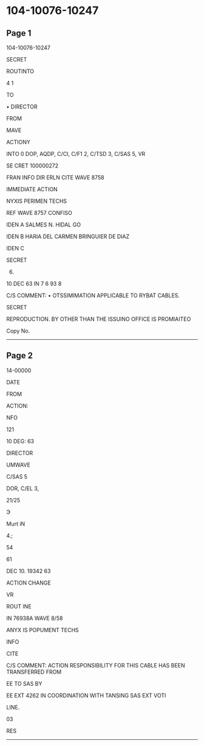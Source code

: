 # 104-10076-10247

## Page 1

104-10076-10247

SECRET

ROUTINTO

4 1

TO

• DIRECTOR

FROM

MAVE

ACTIONY

INTO 0 DOP, AQDP, C/CI, C/F1 2, C/TSD 3, C/SAS 5, VR

SE CRET 100000272

FRAN INFO DIR ERLN CITE WAVE 8758

IMMEDIATE ACTION

NYXIS PERIMEN TECHS

REF WAVE 8757 CONFISO

IDEN A SALMES N. HIDAL GO

IDEN B HARIA DEL CARMEN BRINGUIER DE DIAZ

IDEN C

SECRET

06.

10 DEC 63 IN 7 6 93 8

C/S COMMENT: • OTSSIMIMATION APPLICABLE TO RYBAT CABLES.

SECRET

REPRODUCTION. BY OTHER THAN THE ISSUINO OFFICE IS PROMIAITEO

Copy No.

---

## Page 2

14-00000

DATE

FROM

ACTION:

NFO

121

10 DEG: 63

DIRECTOR

UMWAVE

C/SAS 5

DOR, C/EL 3,

21/25

Э

Murt iN

4.;

54

61

DEC 10. 19342 63

ACTION CHANGE

VR

ROUT INE

IN 76938A WAVE 8/58

ANYX IS POPUMENT TECHS

INFO

CITE

C/S COMMENT: ACTION RESPONSIBILITY FOR THIS CABLE HAS BEEN TRANSFERRED FROM

EE TO SAS BY

EE EXT 4262 IN COORDINATION WITH TANSING SAS EXT VOTI

LINE.

03

RES

---

